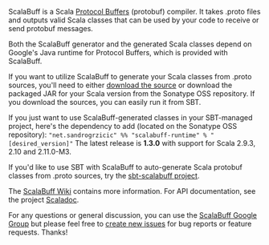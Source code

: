 ScalaBuff is a Scala [Protocol Buffers](https://developers.google.com/protocol-buffers/docs/overview) (protobuf) compiler. It takes .proto files and outputs valid Scala classes that can be used by your code to receive or send protobuf messages.

Both the ScalaBuff generator and the generated Scala classes depend on Google's Java runtime for Protocol Buffers, which is provided with ScalaBuff.

If you want to utilize ScalaBuff to generate your Scala classes from .proto sources, you'll need to either [download the source](https://github.com/SandroGrzicic/ScalaBuff/archive/master.zip) or download the packaged JAR for your Scala version from the Sonatype OSS repository. If you download the sources, you can easily run it from SBT.

If you just want to use ScalaBuff-generated classes in your SBT-managed project, here's the dependency to add (located on the Sonatype OSS repository): `"net.sandrogrzicic" %% "scalabuff-runtime" % "[desired_version]"`
The latest release is **1.3.0** with support for Scala 2.9.3, 2.10 and 2.11.0-M3.

If you'd like to use SBT with ScalaBuff to auto-generate Scala protobuf classes from .proto sources, try the [sbt-scalabuff project](https://github.com/sbt/sbt-scalabuff).

The [ScalaBuff Wiki](https://github.com/SandroGrzicic/ScalaBuff/wiki) contains more information. For API documentation, see the project [Scaladoc](http://sandrogrzicic.github.com/ScalaBuff/doc/).

For any questions or general discussion, you can use the [ScalaBuff Google Group](https://groups.google.com/forum/#!forum/scalabuff) but please feel free to [create new issues](https://github.com/SandroGrzicic/ScalaBuff/issues/new) for bug reports or feature requests. Thanks!


